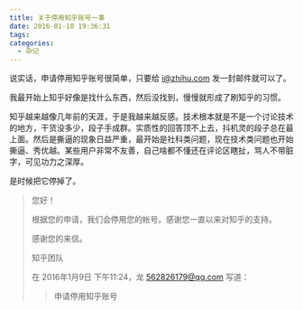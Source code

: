 ```yaml
---
title: 关于停用知乎账号一事
date: 2016-01-10 19:36:31
tags:
categories:
  - 杂记
---
```


说实话，申请停用知乎账号很简单，只要给 i@zhihu.com 发一封邮件就可以了。

我最开始上知乎好像是找什么东西，然后没找到，慢慢就形成了刷知乎的习惯。

知乎越来越像几年前的天涯，于是我越来越反感。技术根本就是不是一个讨论技术的地方，干货没多少，段子手成群。实质性的回答顶不上去，抖机灵的段子总在最上面。然后是撕逼的现象日益严重，最开始是社科类问题，现在技术类问题也开始撕逼、秀优越。某些用户非常不友善，自己啥都不懂还在评论区瞎扯，骂人不带脏字，可见功力之深厚。

是时候把它停掉了。

> 您好！
> 
> 根据您的申请，我们会停用您的帐号。感谢您一直以来对知乎的支持。
> 
> 感谢您的来信。
> 
> 知乎团队
> 
> 在 2016年1月9日 下午11:24，龙 <562826179@qq.com> 写道：
> 
> > 申请停用知乎账号